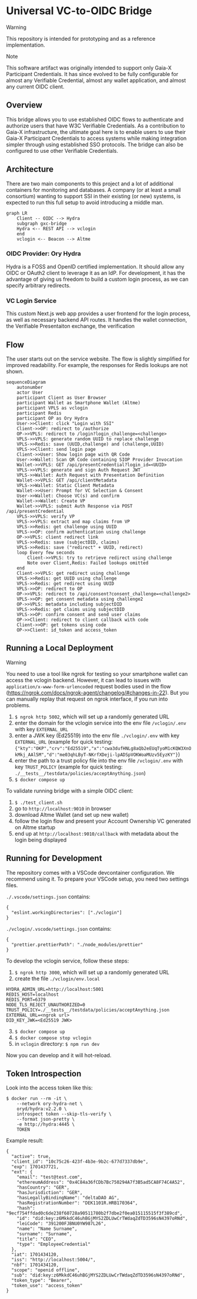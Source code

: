 # Universal VC-to-OIDC Bridge

> [!WARNING]
> This repository is intended for prototyping and as a reference implementation.

> [!NOTE]
> This software artifact was originally intended to support only Gaia-X Participant Credentials. It has since evolved to be fully configurable for almost any Verifiable Credential, almost any wallet application, and almost any current OIDC client.

## Overview

This bridge allows you to use established OIDC flows to authenticate and authorize users that have W3C Verifiable Credentials. As a contribution to Gaia-X infrastructure, the ultimate goal here is to enable users to use their Gaia-X Participant Credentials to access systems while making integration simpler through using established SSO protocols. The bridge can also be configured to use other Verifiable Credentials.

## Architecture

There are two main components to this project and a lot of additional containers for monitoring and databases. A company (or at least a small consortium) wanting to support SSI in their existing (or new) systems, is expected to run this full setup to avoid introducing a middle man.

```mermaid
graph LR
	Client -- OIDC --> Hydra
	subgraph gxc-bridge
	Hydra <-- REST API --> vclogin
	end
	vclogin <-- Beacon --> Altme
```

### OIDC Provider: Ory Hydra

Hydra is a FOSS and OpenID certified implementation. It should allow any OIDC or OAuth2 client to leverage it as an IdP. For development, it has the advantage of giving us freedom to build a custom login process, as we can specify arbitrary redirects.

### VC Login Service

This custom Next.js web app provides a user frontend for the login process, as well as necessary backend API routes. It handles the wallet connection, the Verifiable Presentaiton exchange, the verification


## Flow

The user starts out on the service website. The flow is slightly simplified for improved readability. For example, the responses for Redis lookups are not shown.

```mermaid
sequenceDiagram
	autonumber
	actor User
	participant Client as User Browser
	participant Wallet as Smartphone Wallet (Altme)
	participant VPLS as vclogin
	participant Redis
	participant OP as Ory Hydra
	User->>Client: click "Login with SSI"
	Client->>OP: redirect to /authorize
	OP->>VPLS: redirect to /login?login_challenge=<challenge>
	VPLS->>VPLS: generate random UUID to replace challenge
	VPLS->>Redis: save (UUID,challenge) and (challenge,UUID)
	VPLS->>Client: send login page
	Client->>User: Show login page with QR Code
	User->>Wallet: Scan QR Code containing SIOP Provider Invocation
	Wallet->>VPLS: GET /api/presentCredential?login_id=<UUID>
	VPLS->>VPLS: generate and sign Auth Request JWT
	VPLS->>Wallet: Auth Request with Presentation Definition
	Wallet->>VPLS: GET /api/clientMetadata
	VPLS->>Wallet: Static Client Metadata
	Wallet->>User: Prompt for VC Selection & Consent
	User->>Wallet: Choose VC(s) and confirm
	Wallet->>Wallet: Create VP
	Wallet->>VPLS: submit Auth Response via POST /api/presentCredential
	VPLS->>VPLS: verify VP
	VPLS->>VPLS: extract and map claims from VP
	VPLS->>Redis: get challenge using UUID
	VPLS->>OP: confirm authentication using challenge
	OP->>VPLS: client redirect link
	VPLS->>Redis: save (subjectDID, claims)
	VPLS->>Redis: save ("redirect" + UUID, redirect)
	loop Every few seconds
		Client->>VPLS: try to retrieve redirect using challenge
		Note over Client,Redis: Failed lookups omitted
	end
	Client->>VPLS: get redirect using challenge
	VPLS->>Redis: get UUID using challenge
	VPLS->>Redis: get redirect using UUID
	VPLS->>OP: redirect to OP
	OP->>VPLS: redirect to /api/consent?consent_challenge=<challenge2>
	VPLS->>OP: get consent metadata using challenge2
	OP->>VPLS: metadata including subjectDID
	VPLS->>Redis: get claims using subjectDID
	VPLS->>OP: confirm consent and send user claims
	OP->>Client: redirect to client callback with code
	Client->>OP: get tokens using code
	OP->>Client: id_token and access_token
```


## Running a Local Deployment

> [!WARNING]
> You need to use a tool like ngrok for testing so your smartphone wallet can access the vclogin backend. However, it can lead to issues with `application/x-www-form-urlencoded` request bodies used in the flow (https://ngrok.com/docs/ngrok-agent/changelog/#changes-in-22). But you can manually replay that request on ngrok interface, if you run into problems.

1. `$ ngrok http 5002`, which will set up a randomly generated URL
2. enter the domain for the vclogin service into the env file `/vclogin/.env` with key `EXTERNAL_URL`
3. enter a JWK key (Ed25519) into the env file `./vclogin/.env` with key `EXTERNAL_URL` (example for quick testing: `{"kty":"OKP","crv":"Ed25519","x":"cwa3dufHNLg8aQb2eEUqTyoM1cKQW3XnOkMkj_AAl5M","d":"me03qhLByT-NKrfXDeji-lpADSpVOKWoaMUzv5EyzKY"}`)
4. enter the path to a trust policy file into the env file `/vclogin/.env` with key `TRUST_POLICY` (example for quick testing: `./__tests__/testdata/policies/acceptAnything.json`)
5. `$ docker compose up`

To validate running bridge with a simple OIDC client:
1. `$ ./test_client.sh`
2. go to `http://localhost:9010` in browser
3. download Altme Wallet (and set up new wallet)
4. follow the login flow and present your Account Ownership VC generated on Altme startup
5. end up at `http://localhost:9010/callback` with metadata about the login being displayed


## Running for Development
The repository comes with a VSCode devcontainer configuration. We recommend using it. To prepare your VSCode setup, you need two settings files.

`./.vscode/settings.json` contains:
```
{
  "eslint.workingDirectories": ["./vclogin"]
}
```

`./vclogin/.vscode/settings.json` contains:
```
{
  "prettier.prettierPath": "./node_modules/prettier"
}
```

To develop the vclogin service, follow these steps:

1. `$ ngrok http 3000`, which will set up a randomly generated URL
2. create the file `./vclogin/env.local`

```
HYDRA_ADMIN_URL=http://localhost:5001
REDIS_HOST=localhost
REDIS_PORT=6379
NODE_TLS_REJECT_UNAUTHORIZED=0
TRUST_POLICY=./__tests__/testdata/policies/acceptAnything.json
EXTERNAL_URL=<ngrok url>
DID_KEY_JWK=<Ed25519 JWK>
```

3. `$ docker compose up`
4. `$ docker compose stop vclogin`
5. in `vclogin` directory: `$ npm run dev`

Now you can develop and it will hot-reload.


## Token Introspection

Look into the access token like this:

```
$ docker run --rm -it \
    --network ory-hydra-net \
    oryd/hydra:v2.2.0 \
    introspect token --skip-tls-verify \
    --format json-pretty \
    -e http://hydra:4445 \
    TOKEN
```

Example result:

```
{
  "active": true,
  "client_id": "10c75c26-423f-4b3e-9b2c-677d7337db9e",
  "exp": 1701437721,
  "ext": {
    "email": "test@test.com",
    "ethereumAddress": "0x4C84a36fCDb7Bc750294A7f3B5ad5CA8F74C4A52",
    "hasCountry": "GER",
    "hasJurisdiction": "GER",
    "hasLegallyBindingName": "deltaDAO AG",
    "hasRegistrationNumber": "DEK1101R.HRB170364",
    "hash": "9ecf754ffdad0c6de238f60728a90511780b2f7dbe2f0ea015115515f3f389cd",
    "id": "did:key:z6MkkdC46uhBGjMYS2ZDLUwCrTWdaqZdTD3596sN4397oRNd",
    "leiCode": "391200FJBNU0YW987L26",
    "name": "Name Surname",
    "surname": "Surname",
    "title": "CEO",
    "type": "EmployeeCredential"
  },
  "iat": 1701434120,
  "iss": "http://localhost:5004/",
  "nbf": 1701434120,
  "scope": "openid offline",
  "sub": "did:key:z6MkkdC46uhBGjMYS2ZDLUwCrTWdaqZdTD3596sN4397oRNd",
  "token_type": "Bearer",
  "token_use": "access_token"
}
```